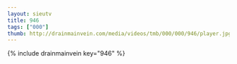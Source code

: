 ```yaml
--- 
layout: sieutv
title: 946
tags: ["000"]
thumb: http://drainmainvein.com/media/videos/tmb/000/000/946/player.jpg
---
```

{% include drainmainvein key="946" %} 
